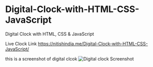 # Digital-Clock-with-HTML-CSS-JavaScript
Digital Clock with HTML, CSS &amp; JavaScript

Live Clock Link https://nitishindia.me/Digital-Clock-with-HTML-CSS-JavaScript/


this is a screenshot of digital clcok
![Digital clock Screenshot ](https://user-images.githubusercontent.com/76509326/192147487-e2c5de16-2f7e-4db7-bc50-f42625e4c371.jpg)
